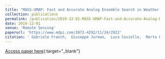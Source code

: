 ```yaml
---
title: "MASS-UMAP: Fast and Accurate Analog Ensemble Search in Weather Radar Archives"
collection: publications
permalink: /publication/2019-12-01-MASS-UMAP-Fast-and-Accurate-Analog-Ensemble-Search-in-Weather-Radar-Archives
date: 2019-12-01
venue: 'Remote Sensing'
paperurl: 'https://www.mdpi.com/2072-4292/11/24/2922'
citation: ' Gabriele Franch,  Giuseppe Jurman,  Luca Coviello,  Marta Pendesini,  Cesare Furlanello, &quot;MASS-UMAP: Fast and Accurate Analog Ensemble Search in Weather Radar Archives.&quot; Remote Sensing, 2019.'
---
```

[Access paper here](https://www.mdpi.com/2072-4292/11/24/2922){:target="_blank"}
